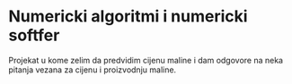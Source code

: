 # Numericki algoritmi i numericki softfer
Projekat u kome zelim da predvidim cijenu maline i dam odgovore na neka pitanja vezana za cijenu i proizvodnju maline.
